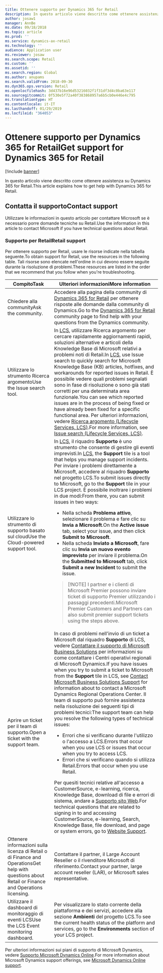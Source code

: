 ```yaml
---
title: Ottenere supporto per Dynamics 365 for Retail
description: In questo articolo viene descritto come ottenere assistenza su Microsoft Dynamics 365 for Retail.
author: josaw1
manager: AnnBe
ms.date: 09/18/2018
ms.topic: article
ms.prod: ''
ms.service: dynamics-ax-retail
ms.technology: ''
audience: Application user
ms.reviewer: josaw
ms.search.scope: Retail
ms.custom: ''
ms.assetid: ''
ms.search.region: Global
ms.author: anupams
ms.search.validFrom: 2018-09-30
ms.dyn365.ops.version: Retail
ms.openlocfilehash: 3d437b16e96d53216032f1f31df3d4c0ba63e117
ms.sourcegitcommit: 0f530e5f72a40f383868957a6b5cb0e446e4c795
ms.translationtype: HT
ms.contentlocale: it-IT
ms.lasthandoff: 01/29/2019
ms.locfileid: "364053"
---
```

# <a name="get-support-for-dynamics-365-for-retail"></a><span data-ttu-id="10e06-103">Ottenere supporto per Dynamics 365 for Retail</span><span class="sxs-lookup"><span data-stu-id="10e06-103">Get support for Dynamics 365 for Retail</span></span>

[!include [banner](../includes/banner.md)]

<span data-ttu-id="10e06-104">In questo articolo viene descritto come ottenere assistenza su Dynamics 365 for Retail.</span><span class="sxs-lookup"><span data-stu-id="10e06-104">This article explains how to get help with Dynamics 365 for Retail.</span></span>

## <a name="contact-support"></a><span data-ttu-id="10e06-105">Contatta il supporto</span><span class="sxs-lookup"><span data-stu-id="10e06-105">Contact support</span></span>

<span data-ttu-id="10e06-106">Utilizzare le informazioni in questo articolo per contattare Microsoft se è necessario porre domande tecniche su Retail.</span><span class="sxs-lookup"><span data-stu-id="10e06-106">Use the information in this article to contact Microsoft if you have technical questions about Retail.</span></span>

### <a name="retail-support"></a><span data-ttu-id="10e06-107">Supporto per Retail</span><span class="sxs-lookup"><span data-stu-id="10e06-107">Retail support</span></span>

<span data-ttu-id="10e06-108">Per ottenere supporto per Retail, usare le risorse indicate nella tabella seguente.</span><span class="sxs-lookup"><span data-stu-id="10e06-108">To obtain support for Retail, use the resources in the following table.</span></span> <span data-ttu-id="10e06-109">Tali risorse sono elencate nell'ordine in cui devono essere seguite durante la risoluzione di problemi.</span><span class="sxs-lookup"><span data-stu-id="10e06-109">These resources are listed in the order that we recommend that you follow when you're troubleshooting.</span></span>

<table>
<thead>
<tr>
<th><span data-ttu-id="10e06-110">Compito</span><span class="sxs-lookup"><span data-stu-id="10e06-110">Task</span></span></th>
<th><span data-ttu-id="10e06-111">Ulteriori informazioni</span><span class="sxs-lookup"><span data-stu-id="10e06-111">More information</span></span></th>
</tr>
</thead>
<tbody>
<tr>
<td><span data-ttu-id="10e06-112">Chiedere alla community</span><span class="sxs-lookup"><span data-stu-id="10e06-112">Ask the community.</span></span></td>
<td><span data-ttu-id="10e06-113">Accedere alla pagina della community di <a href="https://community.dynamics.com/365/retail">Dynamics 365 for Retail</a> per ottenere risposte alle domande dalla community di Dynamics.</span><span class="sxs-lookup"><span data-stu-id="10e06-113">Go to the <a href="https://community.dynamics.com/365/retail">Dynamics 365 for Retail</a> community page to find help with your questions from the Dynamics community.</span></span></td>
</tr>
<tr>
<td><span data-ttu-id="10e06-114">Utilizzare lo strumento Ricerca argomento</span><span class="sxs-lookup"><span data-stu-id="10e06-114">Use the Issue search tool.</span></span></td>
<td><span data-ttu-id="10e06-115">In <a href="https://lcs.dynamics.com/">LCS</a>, utilizzare Ricerca argomento per cercare rapidamente aggiornamenti rapidi, soluzioni alternative e articoli della Knowledge Base di Microsoft relativi a problemi noti di Retail.</span><span class="sxs-lookup"><span data-stu-id="10e06-115">In <a href="https://lcs.dynamics.com/">LCS</a>, use Issue search to quickly search for Microsoft Knowledge Base (KB) articles, hotfixes, and workarounds for reported issues in Retail.</span></span> <span data-ttu-id="10e06-116">È possibile vedere quali problemi segnalati sono in fase di risoluzione o sono già stati corretti per una determinata area funzionale.</span><span class="sxs-lookup"><span data-stu-id="10e06-116">You can see which reported issues are in the process of being fixed or have already been fixed for a specific functional area.</span></span> <span data-ttu-id="10e06-117">Per ulteriori informazioni, vedere <a href="https://docs.microsoft.com/dynamics365/unified-operations/dev-itpro/lifecycle-services/issue-search-lcs">Ricerca argomento (Lifecycle Services, LCS)</a>.</span><span class="sxs-lookup"><span data-stu-id="10e06-117">For more information, see <a href="https://docs.microsoft.com/dynamics365/unified-operations/dev-itpro/lifecycle-services/issue-search-lcs">Issue search (Lifecycle Services, LCS)</a>.</span></span></td>
</tr>
<tr>
<td><span data-ttu-id="10e06-118">Utilizzare lo strumento di supporto basato sul cloud</span><span class="sxs-lookup"><span data-stu-id="10e06-118">Use the Cloud-powered support tool.</span></span></td>
<td><span data-ttu-id="10e06-119">In <a href="https://lcs.dynamics.com/">LCS</a>, il riquadro <strong>Supporto</strong> è uno strumento che consente di gestire gli eventi imprevisti.</span><span class="sxs-lookup"><span data-stu-id="10e06-119">In <a href="https://lcs.dynamics.com/">LCS</a>, the <strong>Support</strong> tile is a tool that helps you manage support incidents.</span></span> <span data-ttu-id="10e06-120">Per inviare i problemi direttamente a Microsoft, accedere al riquadro <strong>Supporto</strong> nel progetto LCS.</span><span class="sxs-lookup"><span data-stu-id="10e06-120">To submit issues directly to Microsoft, go to the <strong>Support</strong> tile in your LCS project.</span></span> <span data-ttu-id="10e06-121">È possibile inoltrare i problemi in due modi:</span><span class="sxs-lookup"><span data-stu-id="10e06-121">From there, you can submit issues in two ways:</span></span>
<ul>
<li><span data-ttu-id="10e06-122">Nella scheda <strong>Problema attivo</strong>, selezionare il problema e fare clic su <strong>Invia a Microsoft</strong>.</span><span class="sxs-lookup"><span data-stu-id="10e06-122">On the <strong>Active issue</strong> tab, select your issue, and then click <strong>Submit to Microsoft</strong>.</span></span></li>
<li><span data-ttu-id="10e06-123">Nella scheda <strong>Inviato a Microsoft</strong>, fare clic su <strong>Invia un nuovo evento imprevisto</strong> per inviare il problema.</span><span class="sxs-lookup"><span data-stu-id="10e06-123">On the <strong>Submitted to Microsoft</strong> tab, click <strong>Submit a new Incident</strong> to submit the issue.</span></span></li>
</ul>
<blockquote>[!NOTE] <span data-ttu-id="10e06-124">I partner e i clienti di Microsoft Premier possono inviare ticket di supporto Premier utilizzando i passaggi precedenti.</span><span class="sxs-lookup"><span data-stu-id="10e06-124">Microsoft Premier Customers and Partners can also submit premier support tickets using the steps above.</span></span></blockquote>
</td>
</tr>
<tr>
<td><span data-ttu-id="10e06-125">Aprire un ticket per il team di supporto.</span><span class="sxs-lookup"><span data-stu-id="10e06-125">Open a ticket with the support team.</span></span></td>
<td><span data-ttu-id="10e06-126">In caso di problemi nell'invio di un ticket a Microsoft dal riquadro <strong>Supporto</strong> di LCS, vedere <a href="https://mbs.microsoft.com/customersource/northamerica/ax/support/support-news/global_support_contacts_eng">Contattare il supporto di Microsoft Business Solutions</a> per informazioni su come contattare i Centri operativi regionali di Microsoft Dynamics.</span><span class="sxs-lookup"><span data-stu-id="10e06-126">If you have issues when you try to submit a ticket to Microsoft from the <strong>Support</strong> tile in LCS, see <a href="https://mbs.microsoft.com/customersource/northamerica/ax/support/support-news/global_support_contacts_eng">Contact Microsoft Business Solutions Support</a> for information about to contact a Microsoft Dynamics Regional Operations Center.</span></span> <span data-ttu-id="10e06-127">Il team di supporto può fornire assistenza nella risoluzione dei seguenti tipi di problemi tecnici:</span><span class="sxs-lookup"><span data-stu-id="10e06-127">The support team can help you resolve the following types of technical issues:</span></span>
<ul>
<li><span data-ttu-id="10e06-128">Errori che si verificano durante l'utilizzo o l'accesso a LCS.</span><span class="sxs-lookup"><span data-stu-id="10e06-128">Errors that occur when you use LCS or issues that occur when you try to access LCS.</span></span></li>
<li><span data-ttu-id="10e06-129">Errori che si verificano quando si utilizza Retail.</span><span class="sxs-lookup"><span data-stu-id="10e06-129">Errors that occur when you use Retail.</span></span></li>
</ul>
<span data-ttu-id="10e06-130">Per quesiti tecnici relative all'accesso a CustomerSource, e-learning, ricerca, Knowledge Base, download di file e errori di sistema, andare a <a href="https://mbs2.microsoft.com/members/VoiceSupport/VoiceSupportInternal.aspx">Supporto sito Web</a>.</span><span class="sxs-lookup"><span data-stu-id="10e06-130">For technical questions that are related to signing in to and accessing CustomerSource, e-learning, Search, Knowledge Base, file download, and page or system errors, go to <a href="https://mbs2.microsoft.com/members/VoiceSupport/VoiceSupportInternal.aspx">Website Support</a>.</span></span></td>
</tr>
<tr>
<td><span data-ttu-id="10e06-131">Ottenere informazioni sulla licenza di Retail o di Finance and Operations</span><span class="sxs-lookup"><span data-stu-id="10e06-131">Get help with questions about Retail or Finance and Operations licensing.</span></span></td>
<td><span data-ttu-id="10e06-132">Contattare il partner, il Large Account Reseller o il rivenditore Microsoft di riferimento.</span><span class="sxs-lookup"><span data-stu-id="10e06-132">Contact your partner, large account reseller (LAR), or Microsoft sales representative.</span></span></td>
</tr>
<tr>
<td><span data-ttu-id="10e06-133">Utilizzare il dashboard di monitoraggio di eventi LCS</span><span class="sxs-lookup"><span data-stu-id="10e06-133">Use the LCS Event monitoring dashboard.</span></span></td>
<td><span data-ttu-id="10e06-134">Per visualizzare lo stato corrente della piattaforma e dei servizi, accedere alla sezione <strong>Ambienti</strong> del progetto LCS.</span><span class="sxs-lookup"><span data-stu-id="10e06-134">To see the current health status of the platform and services, go to the <strong>Environments</strong> section of your LCS project.</span></span></td>
</tr>
</tbody>
</table>

<span data-ttu-id="10e06-135">Per ulteriori informazioni sui piani di supporto di Microsoft Dynamics, vedere [Supporto Microsoft Dynamics Online](https://dynamics.microsoft.com/en-us/support/).</span><span class="sxs-lookup"><span data-stu-id="10e06-135">For more information about Microsoft Dynamics support offerings, see [Microsoft Dynamics Online support](https://dynamics.microsoft.com/en-us/support/).</span></span>
